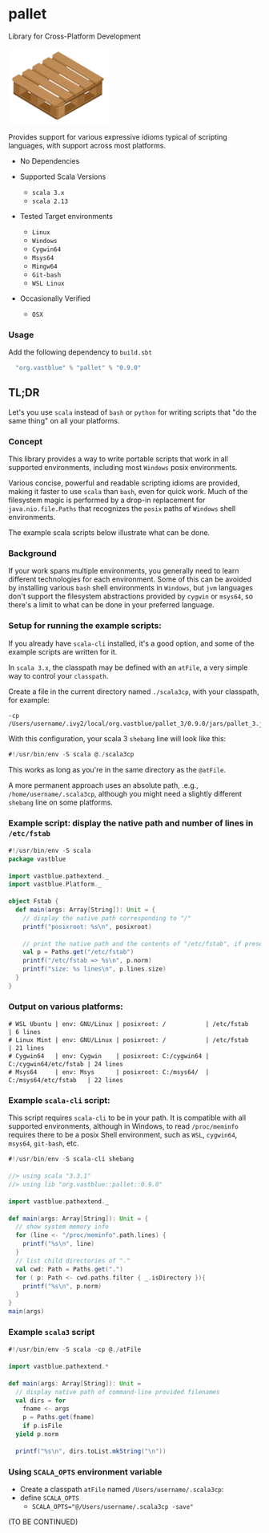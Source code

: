 # pallet
Library for Cross-Platform Development

<img alt="pallet image" width=200 src="images/wooden-pallet.png">

Provides support for various expressive idioms typical of scripting languages, with support across most platforms.

* No Dependencies

* Supported Scala Versions
  * `scala 3.x`
  * `scala 2.13`

* Tested Target environments
  * `Linux`
  * `Windows`
  * `Cygwin64`
  * `Msys64`
  * `Mingw64`
  * `Git-bash`
  * `WSL Linux`

* Occasionally Verified
  * `OSX`

### Usage

Add the following dependency to `build.sbt`
```sbt
  "org.vastblue" % "pallet" % "0.9.0"
```

## TL;DR
Let's you use `scala` instead of `bash` or `python` for writing scripts that "do the same thing" on all your platforms.

### Concept
This library provides a way to write portable scripts that work in all supported environments, including most `Windows` posix environments.

Various concise, powerful and readable scripting idioms are provided, making it faster to use `scala` than `bash`, even for quick work.
Much of the filesystem magic is performed by a drop-in replacement for `java.nio.file.Paths` that recognizes the `posix` paths of `Windows` shell environments.

The example scala scripts below illustrate what can be done.

### Background
If your work spans multiple environments, you generally need to learn different technologies for each environment.
Some of this can be avoided by installing various `bash` shell environments in `Windows`, but `jvm` languages don't support the filesystem abstractions provided by `cygwin` or `msys64`, so there's a limit to what can be done in your preferred language.

### Setup for running the example scripts:
If you already have `scala-cli` installed, it's a good option, and some of the example scripts are written for it.

In `scala 3.x`, the classpath may be defined with an `atFile`, a very simple way to control your `classpath`.

Create a file in the current directory named `./scala3cp`, with your classpath, for example:
```
-cp /Users/username/.ivy2/local/org.vastblue/pallet_3/0.9.0/jars/pallet_3.jar
```
With this configuration, your scala 3 `shebang` line will look like this:
```scala
#!/usr/bin/env -S scala @./scala3cp
```
This works as long as you're in the same directory as the `@atFile`.

A more permanent approach uses an absolute path, .e.g., `/home/username/.scala3cp`, although you might need a slightly different `shebang` line on some platforms.


### Example script: display the native path and number of lines in `/etc/fstab`
```scala
#!/usr/bin/env -S scala
package vastblue

import vastblue.pathextend._
import vastblue.Platform._

object Fstab {
  def main(args: Array[String]): Unit = {
    // display the native path corresponding to "/"
    printf("posixroot: %s\n", posixroot)

    // print the native path and the contents of "/etc/fstab", if present
    val p = Paths.get("/etc/fstab")
    printf("/etc/fstab => %s\n", p.norm)
    printf("size: %s lines\n", p.lines.size)
  }
}
```
### Output on various platforms:
```
# WSL Ubuntu | env: GNU/Linux | posixroot: /           | /etc/fstab            | 6 lines
# Linux Mint | env: GNU/Linux | posixroot: /           | /etc/fstab            | 21 lines
# Cygwin64   | env: Cygwin    | posixroot: C:/cygwin64 | C:/cygwin64/etc/fstab | 24 lines
# Msys64     | env: Msys      | posixroot: C:/msys64/  | C:/msys64/etc/fstab   | 22 lines
```


### Example `scala-cli` script:
This script requires `scala-cli` to be in your path.  It is compatible with all supported environments, although in Windows, to read `/proc/meminfo` requires there to be a posix Shell environment, such as `WSL`, `cygwin64`, `msys64`, `git-bash`, etc.

```scala
#!/usr/bin/env -S scala-cli shebang

//> using scala "3.3.1"
//> using lib "org.vastblue::pallet::0.9.0"

import vastblue.pathextend._

def main(args: Array[String]): Unit = {
  // show system memory info
  for (line <- "/proc/meminfo".path.lines) {
    printf("%s\n", line)
  }
  // list child directories of "."
  val cwd: Path = Paths.get(".")
  for ( p: Path <- cwd.paths.filter { _.isDirectory }){
    printf("%s\n", p.norm)
  }
}
main(args)
```
### Example `scala3` script
```scala
#!/usr/bin/env -S scala -cp @./atFile

import vastblue.pathextend.*

def main(args: Array[String]): Unit =
  // display native path of command-line provided filenames
  val dirs = for
    fname <- args
    p = Paths.get(fname)
    if p.isFile
  yield p.norm

  printf("%s\n", dirs.toList.mkString("\n"))
```

### Using `SCALA_OPTS` environment variable

* Create a classpath `atFile` named `/Users/username/.scala3cp`: 
* define `SCALA_OPTS`
  * `SCALA_OPTS="@/Users/username/.scala3cp -save"`

(TO BE CONTINUED)
